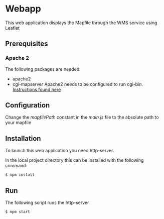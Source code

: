 # Webapp
This web application displays the Mapfile through the WMS service using Leaflet

## Prerequisites
### Apache 2
The following packages are needed:
- apache2
- cgi-mapserver
Apache2 needs to be configured to run cgi-bin.
[Instructions found here](https://code-maven.com/set-up-cgi-with-apache)

## Configuration
Change the _mapfilePath_ constant in the _main.js_ file to the absolute path to your mapfile

## Installation
To launch this web application you need http-server.

In the local project directory this can be installed with the following command:
```bash
$ npm install
```

## Run
The following script runs the http-server
```bash
$ npm start
```
